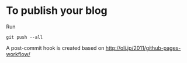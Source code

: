 
# To publish your blog
Run

    git push --all

A post-commit hook is created based on http://oli.jp/2011/github-pages-workflow/


